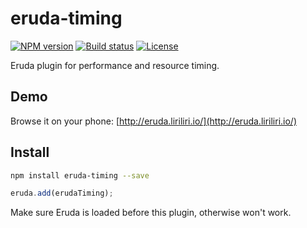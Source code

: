 # eruda-timing

[![NPM version][npm-image]][npm-url]
[![Build status][travis-image]][travis-url]
[![License][license-image]][npm-url]

[npm-image]: https://img.shields.io/npm/v/eruda-timing.svg
[npm-url]: https://npmjs.org/package/eruda-timing
[travis-image]: https://img.shields.io/travis/liriliri/eruda-timing.svg
[travis-url]: https://travis-ci.org/liriliri/eruda-timing
[license-image]: https://img.shields.io/npm/l/eruda-timing.svg

Eruda plugin for performance and resource timing.

## Demo

Browse it on your phone: 
[http://eruda.liriliri.io/](http://eruda.liriliri.io/)

## Install

```bash
npm install eruda-timing --save
```

```javascript
eruda.add(erudaTiming);
```

Make sure Eruda is loaded before this plugin, otherwise won't work.